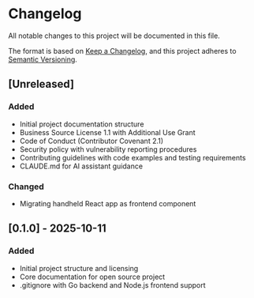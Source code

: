 # Changelog

All notable changes to this project will be documented in this file.

The format is based on [Keep a Changelog](https://keepachangelog.com/en/1.1.0/),
and this project adheres to [Semantic Versioning](https://semver.org/spec/v2.0.0.html).

## [Unreleased]

### Added
- Initial project documentation structure
- Business Source License 1.1 with Additional Use Grant
- Code of Conduct (Contributor Covenant 2.1)
- Security policy with vulnerability reporting procedures
- Contributing guidelines with code examples and testing requirements
- CLAUDE.md for AI assistant guidance

### Changed
- Migrating handheld React app as frontend component

## [0.1.0] - 2025-10-11

### Added
- Initial project structure and licensing
- Core documentation for open source project
- .gitignore with Go backend and Node.js frontend support
